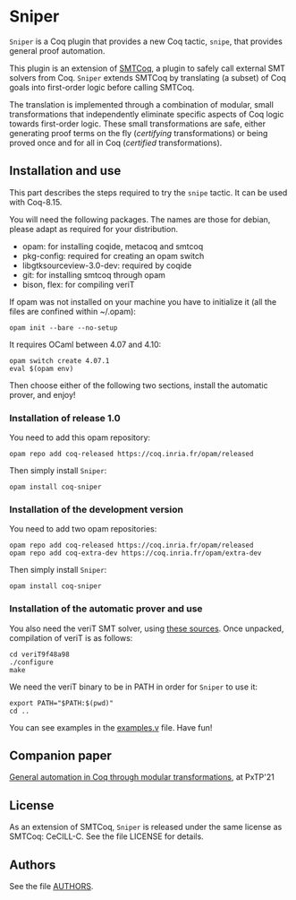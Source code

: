 # Sniper

`Sniper` is a Coq plugin that provides a new Coq tactic, `snipe`, that
provides general proof automation.

This plugin is an extension of [SMTCoq](https://smtcoq.github.io), a
plugin to safely call external SMT solvers from Coq. `Sniper` extends
SMTCoq by translating (a subset) of Coq goals into first-order logic
before calling SMTCoq.

The translation is implemented through a combination of modular, small
transformations that independently eliminate specific aspects of Coq
logic towards first-order logic. These small transformations are safe,
either generating proof terms on the fly (*certifying* transformations)
or being proved once and for all in Coq (*certified* transformations).


## Installation and use

This part describes the steps required to try the `snipe` tactic. It can
be used with Coq-8.15.

You will need the following packages. The names are those for debian, please adapt as required for your distribution.
- opam: for installing coqide, metacoq and smtcoq
- pkg-config: required for creating an opam switch
- libgtksourceview-3.0-dev: required by coqide
- git: for installing smtcoq through opam
- bison, flex: for compiling veriT

If opam was not installed on your machine you have to initialize it (all the files are confined within ~/.opam):
```
opam init --bare --no-setup
```

It requires OCaml between 4.07 and 4.10:
```
opam switch create 4.07.1
eval $(opam env)
```

Then choose either of the following two sections, install the automatic
prover, and enjoy!

### Installation of release 1.0

You need to add this opam repository:
```
opam repo add coq-released https://coq.inria.fr/opam/released
```

Then simply install `Sniper`:
```
opam install coq-sniper
```

### Installation of the development version

You need to add two opam repositories:
```
opam repo add coq-released https://coq.inria.fr/opam/released
opam repo add coq-extra-dev https://coq.inria.fr/opam/extra-dev
```

Then simply install `Sniper`:
```
opam install coq-sniper
```

### Installation of the automatic prover and use

You also need the veriT SMT solver, using [these sources](https://www.lri.fr/~keller/Documents-recherche/Smtcoq/veriT9f48a98.tar.gz).
Once unpacked, compilation of veriT is as follows:
```
cd veriT9f48a98
./configure
make
```

We need the veriT binary to be in PATH in order for `Sniper` to use it:
```
export PATH="$PATH:$(pwd)"
cd ..
```

You can see examples in the
[examples.v](https://github.com/smtcoq/sniper/blob/master/examples.v)
file. Have fun!


## Companion paper
[General automation in Coq through modular transformations](https://pxtp.gitlab.io/2021/papers/Blot-et-al_Automation-modular-transformation.pdf), at PxTP'21


## License
As an extension of SMTCoq, `Sniper` is released under the same license
as SMTCoq: CeCILL-C. See the file LICENSE for details.


## Authors
See the file [AUTHORS](https://github.com/smtcoq/sniper/blob/master/AUTHORS).
